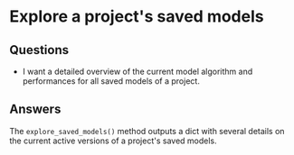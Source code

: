 # Explore a project's saved models

## Questions
* I want a detailed overview of the current model algorithm and performances for all saved models of a project.

## Answers
The `explore_saved_models()` method outputs a dict with several details on the current active versions of a project's saved models.

